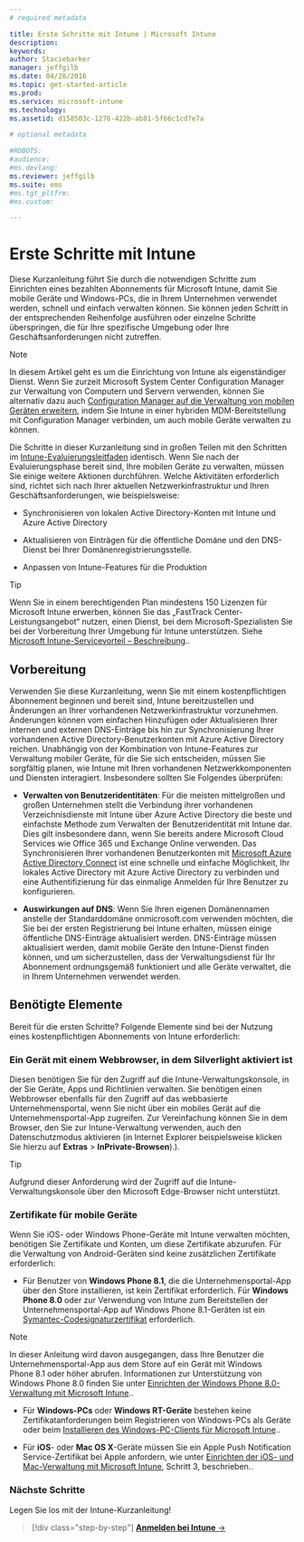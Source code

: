 ```yaml
---
# required metadata

title: Erste Schritte mit Intune | Microsoft Intune
description:
keywords:
author: Staciebarker
manager: jeffgilb
ms.date: 04/28/2016
ms.topic: get-started-article
ms.prod:
ms.service: microsoft-intune
ms.technology:
ms.assetid: d158503c-1276-422b-ab81-5f66c1cd7e7a

# optional metadata

#ROBOTS:
#audience:
#ms.devlang:
ms.reviewer: jeffgilb
ms.suite: ems
#ms.tgt_pltfrm:
#ms.custom:

---
```



# Erste Schritte mit Intune
Diese Kurzanleitung führt Sie durch die notwendigen Schritte zum Einrichten eines bezahlten Abonnements für Microsoft Intune, damit Sie mobile Geräte und Windows-PCs, die in Ihrem Unternehmen verwendet werden, schnell und einfach verwalten können. Sie können jeden Schritt in der entsprechenden Reihenfolge ausführen oder einzelne Schritte überspringen, die für Ihre spezifische Umgebung oder Ihre Geschäftsanforderungen nicht zutreffen.

>[!NOTE]
>In diesem Artikel geht es um die Einrichtung von Intune als eigenständiger Dienst. Wenn Sie zurzeit Microsoft System Center Configuration Manager zur Verwaltung von Computern und Servern verwenden, können Sie alternativ dazu auch [Configuration Manager auf die Verwaltung von mobilen Geräten erweitern](https://technet.microsoft.com/library/jj884158.aspx), indem Sie Intune in einer hybriden MDM-Bereitstellung mit Configuration Manager verbinden, um auch mobile Geräte verwalten zu können.

Die Schritte in dieser Kurzanleitung sind in großen Teilen mit den Schritten im [Intune-Evaluierungsleitfaden](/intune/understand-explore/get-started-with-a-30-day-trial-of-microsoft-intune) identisch. Wenn Sie nach der Evaluierungsphase bereit sind, Ihre mobilen Geräte zu verwalten, müssen Sie einige weitere Aktionen durchführen. Welche Aktivitäten erforderlich sind, richtet sich nach Ihrer aktuellen Netzwerkinfrastruktur und Ihren Geschäftsanforderungen, wie beispielsweise:

-   Synchronisieren von lokalen Active Directory-Konten mit Intune und Azure Active Directory

-   Aktualisieren von Einträgen für die öffentliche Domäne und den DNS-Dienst bei Ihrer Domänenregistrierungsstelle.

-   Anpassen von Intune-Features für die Produktion

>[!TIP]
>Wenn Sie in einem berechtigenden Plan mindestens 150 Lizenzen für Microsoft Intune erwerben, können Sie das „FastTrack Center-Leistungsangebot“ nutzen, einen Dienst, bei dem Microsoft-Spezialisten Sie bei der Vorbereitung Ihrer Umgebung für Intune unterstützen. Siehe [Microsoft Intune-Servicevorteil – Beschreibung](https://technet.microsoft.com/library/mt228265.aspx)..


## Vorbereitung
Verwenden Sie diese Kurzanleitung, wenn Sie mit einem kostenpflichtigen Abonnement beginnen und bereit sind, Intune bereitzustellen und Änderungen an Ihrer vorhandenen Netzwerkinfrastruktur vorzunehmen. Änderungen können vom einfachen Hinzufügen oder Aktualisieren Ihrer internen und externen DNS-Einträge bis hin zur Synchronisierung Ihrer vorhandenen Active Directory-Benutzerkonten mit Azure Active Directory reichen. Unabhängig von der Kombination von Intune-Features zur Verwaltung mobiler Geräte, für die Sie sich entscheiden, müssen Sie sorgfältig planen, wie Intune mit Ihren vorhandenen Netzwerkkomponenten und Diensten interagiert. Insbesondere sollten Sie Folgendes überprüfen:

-   **Verwalten von Benutzeridentitäten**: Für die meisten mittelgroßen und großen Unternehmen stellt die Verbindung ihrer vorhandenen Verzeichnisdienste mit Intune über Azure Active Directory die beste und einfachste Methode zum Verwalten der Benutzeridentität mit Intune dar. Dies gilt insbesondere dann, wenn Sie bereits andere Microsoft Cloud Services wie Office 365 und Exchange Online verwenden. Das Synchronisieren Ihrer vorhandenen Benutzerkonten mit [Microsoft Azure Active Directory Connect](https://www.microsoft.com/download/details.aspx?id=47594) ist eine schnelle und einfache Möglichkeit, Ihr lokales Active Directory mit Azure Active Directory zu verbinden und eine Authentifizierung für das einmalige Anmelden für Ihre Benutzer zu konfigurieren.

-   **Auswirkungen auf DNS**: Wenn Sie Ihren eigenen Domänennamen anstelle der Standarddomäne onmicrosoft.com verwenden möchten, die Sie bei der ersten Registrierung bei Intune erhalten, müssen einige öffentliche DNS-Einträge aktualisiert werden. DNS-Einträge müssen aktualisiert werden, damit mobile Geräte den Intune-Dienst finden können, und um sicherzustellen, dass der Verwaltungsdienst für Ihr Abonnement ordnungsgemäß funktioniert und alle Geräte verwaltet, die in Ihrem Unternehmen verwendet werden.

## Benötigte Elemente
Bereit für die ersten Schritte? Folgende Elemente sind bei der Nutzung eines kostenpflichtigen Abonnements von Intune erforderlich:

### Ein Gerät mit einem Webbrowser, in dem Silverlight aktiviert ist
Diesen benötigen Sie für den Zugriff auf die Intune-Verwaltungskonsole, in der Sie Geräte, Apps und Richtlinien verwalten. Sie benötigen einen Webbrowser ebenfalls für den Zugriff auf das webbasierte Unternehmensportal, wenn Sie nicht über ein mobiles Gerät auf die Unternehmensportal-App zugreifen. Zur Vereinfachung können Sie in dem Browser, den Sie zur Intune-Verwaltung verwenden, auch den Datenschutzmodus aktivieren (in Internet Explorer beispielsweise klicken Sie hierzu auf **Extras** &gt; **InPrivate-Browsen**).).

>[!TIP]
>Aufgrund dieser Anforderung wird der Zugriff auf die Intune-Verwaltungskonsole über den Microsoft Edge-Browser nicht unterstützt.


### Zertifikate für mobile Geräte
Wenn Sie iOS- oder Windows Phone-Geräte mit Intune verwalten möchten, benötigen Sie Zertifikate und Konten, um diese Zertifikate abzurufen. Für die Verwaltung von Android-Geräten sind keine zusätzlichen Zertifikate erforderlich:

- Für Benutzer von **Windows Phone 8.1**, die die Unternehmensportal-App über den Store installieren, ist kein Zertifikat erforderlich. Für **Windows Phone 8.0** oder zur Verwendung von Intune zum Bereitstellen der Unternehmensportal-App auf Windows Phone 8.1-Geräten ist ein [Symantec-Codesignaturzertifikat](https://products.websecurity.symantec.com/orders/enrollment/microsoftCert.do) erforderlich.

>[!NOTE]
>In dieser Anleitung wird davon ausgegangen, dass Ihre Benutzer die Unternehmensportal-App aus dem Store auf ein Gerät mit Windows Phone 8.1 oder höher abrufen. Informationen zur Unterstützung von Windows Phone 8.0 finden Sie unter [Einrichten der Windows Phone 8.0-Verwaltung mit Microsoft Intune](/Intune/deploy-use/set-up-windows-phone-8.0-management-with-microsoft-intune)..

- Für **Windows-PCs** oder **Windows RT-Geräte** bestehen keine Zertifikatanforderungen beim Registrieren von Windows-PCs als Geräte oder beim [Installieren des Windows-PC-Clients für Microsoft Intune](/intune/deploy-use/install-the-windows-pc-client-with-microsoft-intune)..

- Für **iOS**- oder **Mac OS X**-Geräte müssen Sie ein Apple Push Notification Service-Zertifikat bei Apple anfordern, wie unter [Einrichten der iOS- und Mac-Verwaltung mit Microsoft Intune](/intune/deploy-use/set-up-ios-and-mac-management-with-microsoft-intune), Schritt 3, beschrieben..

### Nächste Schritte
Legen Sie los mit der Intune-Kurzanleitung!

>[!div class="step-by-step"]
[**Anmelden bei Intune** &rarr;](start-with-a-paid-subscription-to-microsoft-intune-step-1.md)


<!--HONumber=May16_HO1-->


